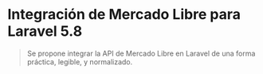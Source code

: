 <p align='center'>
<img ="https://ci6.googleusercontent.com/proxy/jJZ_VHuuMxRph4C6sVAFrhaFi74Juw6pEWiFfIEyOGUg6tJhBlfAKwg362Mg23rz-h3F7tzgv0Jn7ilDMywqnNJ3l1Fw7OMTaE3qeMCV0ItXfzZ2I_8m8yqw3Gk-WYjV6V4=s0-d-e1-ft#https://htmlsigs.s3.amazonaws.com/logos/files/000/238/626/landscape/code.jpg" />
</p>

# Integración de Mercado Libre para Laravel 5.8

> Se propone integrar la API de Mercado Libre en Laravel de una forma práctica, legible, y normalizado.